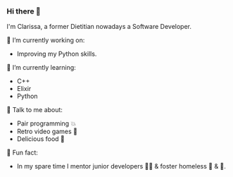 ### Hi there 👋

I'm Clarissa, a former Dietitian nowadays a Software Developer.

🔭 I’m currently working on:
  * Improving my Python skills.

🌱 I’m currently learning:
  * C++
  * Elixir
  * Python

💬 Talk to me about:
  * Pair programming 💥
  * Retro video games 👾
  * Delicious food 🍜

🎈 Fun fact:
  * In my spare time I mentor junior developers 👩‍🎓 & foster homeless 🐰 & 🐶.
